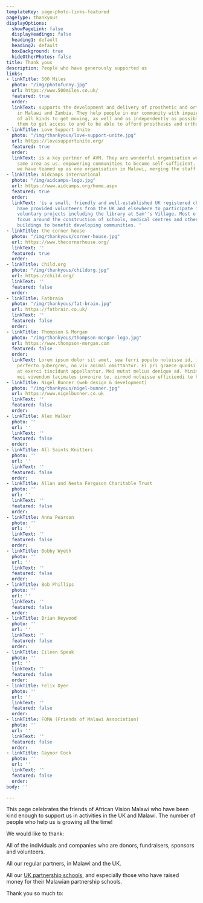 ```yaml
---
templateKey: page-photo-links-featured
pageType: thankyous
displayOptions:
  showPageLink: false
  displayHeadings: false
  heading1: default
  heading2: default
  boxBackground: true
  hideOtherPhotos: false
title: Thank yous
description: People who have generously supported us
links:
- linkTitle: 500 Miles
  photo: "/img/photofunny.jpg"
  url: https://www.500miles.co.uk/
  featured: true
  order: 
  linkText: supports the development and delivery of prosthetic and orthotic services
    in Malawi and Zambia. They help people in our community with impaired mobility
    of all kinds to get moving, as well and as independently as possible, by helping
    them to get access to and to be able to afford prostheses and orthoses.
- linkTitle: Love Support Unite
  photo: "/img/thankyous/love-support-unite.jpg"
  url: https://lovesupportunite.org/
  featured: true
  order: 
  linkText: is a key partner of AVM. They are wonderful organisation working in the
    same area as us, empowering communities to become self-sufficient. Since 2019,
    we have teamed up as one organisation in Malawi, merging the staff together.
- linkTitle: Aidcamps International
  photo: "/img/aidcamps-logo.jpg"
  url: https://www.aidcamps.org/home.aspx
  featured: true
  order: 
  linkText: 'is a small, friendly and well-established UK registered charity. They
    have provided volunteers from the UK and elsewhere to participate in short-term
    voluntary projects including the library at Sam''s Village. Most of their projects
    focus around the construction of schools, medical centres and other practical
    buildings to benefit developing communities. '
- linkTitle: the corner house
  photo: "/img/thankyous/corner-house.jpg"
  url: https://www.thecornerhouse.org/
  linkText: ''
  featured: true
  order: 
- linkTitle: Child.org
  photo: "/img/thankyous/childorg.jpg"
  url: https://child.org/
  linkText: ''
  featured: false
  order: 
- linkTitle: Fatbrain
  photo: "/img/thankyous/fat-brain.jpg"
  url: https://fatbrain.co.uk/
  linkText: ''
  featured: false
  order: 
- linkTitle: Thompson & Morgan
  photo: "/img/thankyous/thompson-morgan-logo.jpg"
  url: https://www.thompson-morgan.com
  featured: false
  order: 
  linkText: Lorem ipsum dolor sit amet, sea ferri populo noluisse id, in mea nostrum
    perfecto gubergren, no vix animal omittantur. Ei pri graece quodsi placerat, est
    at exerci tincidunt appellantur. Mei mutat melius denique ad. Minim error ea has,
    mei vivendum tacimates invenire te, eirmod noluisse efficiendi te his.
- linkTitle: Nigel Bunner (web design & development)
  photo: "/img/thankyous/nigel-bunner.jpg"
  url: https://www.nigelbunner.co.uk
  linkText: ''
  featured: false
  order: 
- linkTitle: Alex Walker
  photo: ''
  url: ''
  linkText: ''
  featured: false
  order: 
- linkTitle: All Saints Knitters
  photo: ''
  url: ''
  linkText: ''
  featured: false
  order: 
- linkTitle: Allan and Nesta Ferguson Charitable Trust
  photo: ''
  url: ''
  linkText: ''
  featured: false
  order: 
- linkTitle: Anna Pearson
  photo: ''
  url: ''
  linkText: ''
  featured: false
  order: 
- linkTitle: Bobby Wyeth
  photo: ''
  url: ''
  linkText: ''
  featured: false
  order: 
- linkTitle: Bob Phillips
  photo: ''
  url: ''
  linkText: ''
  featured: false
  order: 
- linkTitle: Brian Heywood
  photo: ''
  url: ''
  linkText: ''
  featured: false
  order: 
- linkTitle: Eileen Speak
  photo: ''
  url: ''
  linkText: ''
  featured: false
  order: 
- linkTitle: Felix Dyer
  photo: ''
  url: ''
  linkText: ''
  featured: false
  order: 
- linkTitle: FOMA (Friends of Malawi Association)
  photo: ''
  url: ''
  linkText: ''
  featured: false
  order: 
- linkTitle: Gaynor Cook
  photo: ''
  url: ''
  linkText: ''
  featured: false
  order: 
body: ''

---
```

This page celebrates the friends of African Vision Malawi who have been kind enough to support us in activities in the UK and Malawi. The number of people who help us is growing all the time!

We would like to thank:

All of the individuals and companies who are donors, fundraisers, sponsors and volunteers.

All our regular partners, in Malawi and the UK.

All our [UK partnership schools](/education/school-partnerships/#schools), and especially those who have raised money for their Malawian partnership schools.

Thank you so much to: